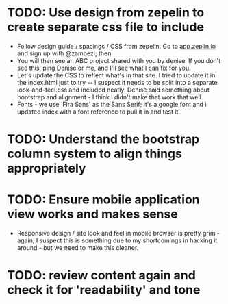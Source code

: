 # TODO: Use design from zepelin to create separate css file to include
 -  Follow design guide / spacings / CSS from zepelin. Go to [app.zeplin.io](https://app.zeplin.io) and sign up with @zambezi; then 
 -  You will then see an ABC project shared with you by denise. If you don't see this, ping Denise or me, and I'll see what I can fix for you.
 -  Let's update the CSS to reflect what's in that site. I tried to update it in the index.html just to try -- I suspect it needs to be split into a separate look-and-feel.css and included neatly. Denise said something about bootstrap and alignment - I think I didn't make that work that well.
 - Fonts - we use 'Fira Sans' as the Sans Serif; it's a google font and i updated index with a font reference to pull it in and test it.
# TODO: Understand the bootstrap column system to align things appropriately
# TODO: Ensure mobile application view works and makes sense
 -  Responsive design / site look and feel in mobile browser is pretty grim - again, I suspect this is something due to my shortcomings in hacking it around - but we need to make this cleaner.
# TODO: review content again and check it for 'readability' and tone

